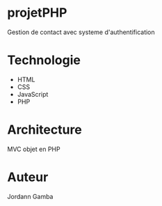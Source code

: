 # projetPHP
Gestion de contact avec systeme d'authentification

# Technologie
- HTML
- CSS
- JavaScript
- PHP

# Architecture
MVC objet en PHP

# Auteur
Jordann Gamba